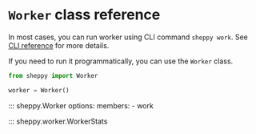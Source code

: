 # `Worker` class reference

In most cases, you can run worker using CLI command `sheppy work`. See [CLI reference](cli.md#sheppy-work) for more details.

If you need to run it programmatically, you can use the `Worker` class.

```python
from sheppy import Worker

worker = Worker()
```

::: sheppy.Worker
    options:
        members:
            - work

::: sheppy.worker.WorkerStats

